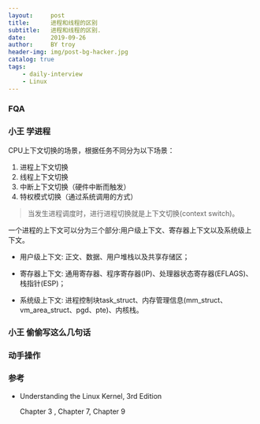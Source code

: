 ```yaml
---
layout:     post
title:      进程和线程的区别
subtitle:   进程和线程的区别.
date:       2019-09-26
author:     BY troy
header-img: img/post-bg-hacker.jpg
catalog: true
tags:
    - daily-interview
	- Linux
---
```




### FQA





### 小王 学进程



CPU上下文切换的场景，根据任务不同分为以下场景：

1. 进程上下文切换
2. 线程上下文切换
3. 中断上下文切换（硬件中断而触发）
4. 特权模式切换（通过系统调用的方式）



> 当发生进程调度时，进行进程切换就是上下文切换(context switch)。





一个进程的上下文可以分为三个部分:用户级上下文、寄存器上下文以及系统级上下文。

- 用户级上下文: 正文、数据、用户堆栈以及共享存储区；



- 寄存器上下文: 通用寄存器、程序寄存器(IP)、处理器状态寄存器(EFLAGS)、栈指针(ESP)；



- 系统级上下文: 进程控制块task_struct、内存管理信息(mm_struct、vm_area_struct、pgd、pte)、内核栈。









### 小王 偷偷写这么几句话



###  动手操作





### 参考

-  Understanding the Linux Kernel, 3rd Edition

   Chapter 3 , Chapter 7,   Chapter 9